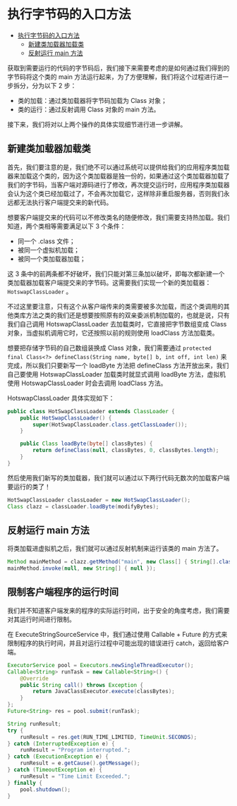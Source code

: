 # 执行字节码的入口方法

<!-- TOC -->

- [执行字节码的入口方法](#执行字节码的入口方法)
    - [新建类加载器加载类](#新建类加载器加载类)
    - [反射运行 main 方法](#反射运行-main-方法)

<!-- /TOC -->

获取到需要运行的代码的字节码后，我们接下来需要考虑的是如何通过我们得到的字节码将这个类的 main 方法运行起来，为了方便理解，我们将这个过程进行进一步拆分，分为以下 2 步：

- 类的加载：通过类加载器将字节码加载为 Class 对象；
- 类的运行：通过反射调用 Class 对象的 main 方法。

接下来，我们将对以上两个操作的具体实现细节进行进一步讲解。



## 新建类加载器加载类

首先，我们要注意的是，我们绝不可以通过系统可以提供给我们的应用程序类加载器来加载这个类的，因为这个类加载器是独一份的，如果通过这个类加载器加载了我们的字节码，当客户端对源码进行了修改，再次提交运行时，应用程序类加载器会认为这个类已经加载过了，不会再次加载它，这样除非重启服务器，否则我们永远都无法执行客户端提交来的新代码。

想要客户端提交来的代码可以不修改类名的随便修改，我们需要支持热加载。我们知道，两个类相等需要满足以下 3 个条件：

- 同一个 .class 文件；
- 被同一个虚拟机加载；
- 被同一个类加载器加载；

这 3 条中的前两条都不好破坏，我们只能对第三条加以破坏，即每次都新建一个类加载器加载客户端提交来的字节码。这需要我们实现一个新的类加载器： `HotswapClassLoader` 。

不过这里要注意，只有这个从客户端传来的类需要被多次加载，而这个类调用的其他类库方法之类的我们还是想要按照原有的双亲委派机制加载的，也就是说，只有我们自己调用 HotswapClassLoader 去加载类时，它直接把字节数组变成 Class 对象，当虚拟机调用它时，它还按照以前的规则使用 loadClass 方法加载类。

想要把存储字节码的自己数组装换成 Class 对象，我们需要通过 `protected final Class<?> defineClass(String name, byte[] b, int off, int len)` 来完成，所以我们只要新写一个 loadByte 方法把 defineClass 方法开放出来，我们自己要使用 HotswapClassLoader 加载类时就显式调用 loadByte 方法，虚拟机使用 HotswapClassLoader 时会去调用 loadClass 方法。

HotswapClassLoader 具体实现如下：

```java
public class HotSwapClassLoader extends ClassLoader {
    public HotSwapClassLoader() {
        super(HotSwapClassLoader.class.getClassLoader());
    }

    public Class loadByte(byte[] classBytes) {
        return defineClass(null, classBytes, 0, classBytes.length);
    }
}
```

然后使用我们新写的类加载器，我们就可以通过以下两行代码无数次的加载客户端要运行的类了！

```java
HotSwapClassLoader classLoader = new HotSwapClassLoader();
Class clazz = classLoader.loadByte(modifyBytes);
```



## 反射运行 main 方法

将类加载进虚拟机之后，我们就可以通过反射机制来运行该类的 main 方法了。

```java
Method mainMethod = clazz.getMethod("main", new Class[] { String[].class });
mainMethod.invoke(null, new String[] { null });
```



## 限制客户端程序的运行时间

我们并不知道客户端发来的程序的实际运行时间，出于安全的角度考虑，我们需要对其运行时间进行限制。

在 ExecuteStringSourceService 中，我们通过使用 Callable + Future 的方式来限制程序的执行时间，并且对运行过程中可能出现的错误进行 catch，返回给客户端。

```java
ExecutorService pool = Executors.newSingleThreadExecutor();
Callable<String> runTask = new Callable<String>() {
    @Override
    public String call() throws Exception {
        return JavaClassExecutor.execute(classBytes);
    }
};
Future<String> res = pool.submit(runTask);

String runResult;
try {
    runResult = res.get(RUN_TIME_LIMITED, TimeUnit.SECONDS);
} catch (InterruptedException e) {
    runResult = "Program interrupted.";
} catch (ExecutionException e) {
    runResult = e.getCause().getMessage();
} catch (TimeoutException e) {
    runResult = "Time Limit Exceeded.";
} finally {
    pool.shutdown();
}
```

